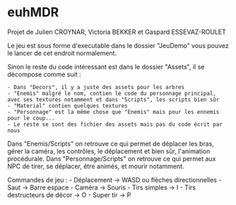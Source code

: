 # euhMDR

Projet de Julien CROYNAR, Victoria BEKKER et Gaspard ESSEVAZ-ROULET


Le jeu est sous forme d'executable dans le dossier "JeuDemo" vous pouvez le lancer de cet endroit normalement.

Sinon le reste du code intéressant est dans le dossier "Assets", il se décompose comme suit : 

	- Dans "Decors", il y a juste des assets pour les arbres
	- "Enemis" malgré le nom, contien le code du personnage principal, avec ses textures notamment et dans "Scripts", les scripts bien sûr
	- "Material" contien quelques textures 
	- "Personnage" est la même chose que "Enemis" mais pour les ennemis pour le coup...
	- Le reste se sont des fichier des assets mais pas du code écrit par nous
	
Dans "Enemis/Scripts" on retrouve ce qui permet de déplacer les bras, gérer la caméra, les contrôles, le déplacement et bien sûr, l'animation procédurale.
Dans "Personnage/Scripts" on retrouve ce qui permet aux NPC de tirer, se déplacer, être animés, et mourir notamment.

Commandes de jeu : 
	- Déplacement -> WASD ou flèches directionnelles 
	- Saut -> Barre espace
	- Caméra -> Souris 
	- Tirs simples -> I
	- Tirs destructeurs de décor -> O
	- Super tir -> P